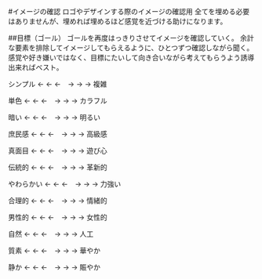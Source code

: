 #イメージの確認
ロゴやデザインする際のイメージの確認用
全てを埋める必要はありませんが、埋めれば埋めるほど感覚を近づける助けになります。

##目標（ゴール）
ゴールを再度はっきりさせてイメージを確認していく。
余計な要素を排除してイメージしてもらえるように、ひとつずつ確認しながら聞く。
感覚や好き嫌いではなく、目標にたいして向き合いながら考えてもらうよう誘導出来ればベスト。


シンプル ← ← ←　→ → → 複雑

単色 ← ← ←　→ → → カラフル

暗い ← ← ←　→ → → 明るい

庶民感 ← ← ←　→ → → 高級感

真面目 ← ← ←　→ → → 遊び心

伝統的 ← ← ←　→ → → 革新的

やわらかい ← ← ←　→ → → 力強い

合理的 ← ← ←　→ → → 情緒的

男性的 ← ← ←　→ → → 女性的

自然 ← ← ←　→ → → 人工

質素 ← ← ←　→ → → 華やか

静か ← ← ←　→ → → 賑やか